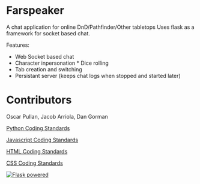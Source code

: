 # Farspeaker
A chat application for online DnD/Pathfinder/Other tabletops
Uses flask as a framework for socket based chat.


Features: 
* Web Socket based chat 
* Character inpersonation * Dice rolling 
* Tab creation and switching 
* Persistant server (keeps chat logs when stopped and started later)

# Contributors
Oscar Pullan, Jacob Arriola, Dan Gorman

[Python Coding Standards](https://google.github.io/styleguide/pyguide.html)

[Javascript Coding Standards](https://make.wordpress.org/core/handbook/best-practices/coding-standards/javascript/)

[HTML Coding Standards](https://make.wordpress.org/core/handbook/best-practices/coding-standards/html)

[CSS Coding Standards](https://make.wordpress.org/core/handbook/best-practices/coding-standards/css/)



<a href="http://flask.pocoo.org/"><img
   src="http://flask.pocoo.org/static/badges/flask-powered.png"
   border="0"
   alt="Flask powered"
   title="Flask powered"></a>
